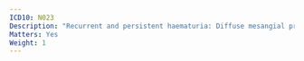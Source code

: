 ```yaml
---
ICD10: N023
Description: "Recurrent and persistent haematuria: Diffuse mesangial proliferative glomerulonephritis"
Matters: Yes
Weight: 1
---
```


